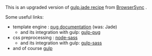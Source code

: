 This is an upgraded version of [gulp.jade recipe](https://github.com/Browsersync/recipes/tree/master/recipes/gulp.jade) from [BrowserSync](https://github.com/browsersync/browser-sync) .

Some useful links:

  - template engine : [pug documentation](https://pugjs.org/api/reference.html)
    (was: Jade)
    - and its integration with gulp: [gulp-pug](https://www.npmjs.com/package/gulp-pug)
  - css preprocessing : [node-sass](https://www.npmjs.com/package/node-sass)
    - and its integration with
      gulp: [gulp-sass](https://www.npmjs.com/package/gulp-pug)
  - and of course [gulp](https://github.com/gulpjs/gulp/blob/master/docs/README.md)